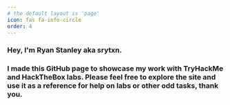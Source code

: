 ```yaml
---
# the default layout is 'page'
icon: fas fa-info-circle
order: 4
---
```


### Hey, I'm Ryan Stanley aka srytxn.
### I made this GitHub page to showcase my work with TryHackMe and HackTheBox labs. Please feel free to explore the site and use it as a reference for help on labs or other odd tasks, thank you. 
